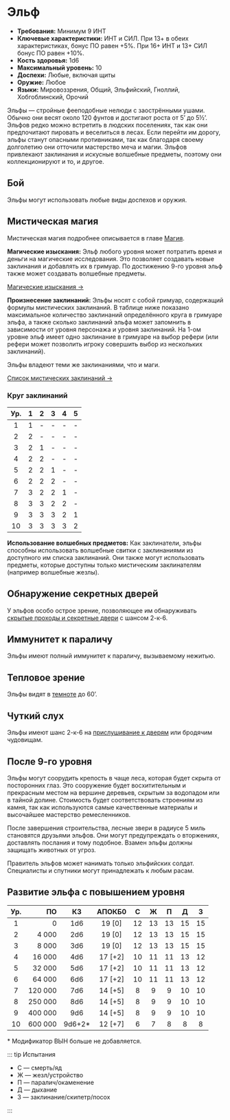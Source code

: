 # Эльф

-   **Требования:** Минимум 9 ИНТ
-   **Ключевые характеристики:** ИНТ и СИЛ. При 13+ в обеих характеристиках, бонус ПО равен +5%. При 16+ ИНТ и 13+ СИЛ бонус ПО равен +10%.
-   **Кость здоровья:** 1d6
-   **Максимальный уровень:** 10
-   **Доспехи:** Любые, включая щиты
-   **Оружие:** Любое
-   **Языки:** Мировоззрения, Общий, Эльфийский, Гноллий, Хобгоблинский, Орочий

Эльфы — стройные фееподобные нелюди с заострёнными ушами. Обычно они весят около 120 фунтов и достигают роста от 5’ до 5½’. Эльфов редко можно встретить в людских поселениях, так как они предпочитают пировать и веселиться в лесах. Если перейти им дорогу, эльфы станут опасными противниками, так как благодаря своему долголетию они отточили мастерство меча и магии. Эльфов привлекают заклинания и искусные волшебные предметы, поэтому они коллекционируют и то, и другое.

## Бой

Эльфы могут использовать любые виды доспехов и оружия.

## Мистическая магия

Мистическая магия подробнее описывается в главе [Магия](../../magic/magic/spells#мистическая-магия).

**Магические изыскания:** Эльф любого уровня может потратить время и деньги на магические исследования. Это позволяет создавать новые заклинания и добавлять их в гримуар. По достижению 9-го уровня эльф также может создавать волшебные предметы.

[Магические изыскания ->](../../magic/magic/magical-research)

**Произнесение заклинаний:** Эльфы носят с собой гримуар, содержащий формулы мистических заклинаний. В таблице ниже показано максимальное количество заклинаний определённого круга в гримуаре эльфа, а также сколько заклинаний эльфа может запомнить в зависимости от уровня персонажа и уровня заклинаний. На 1-ом уровне эльф имеет одно заклинание в гримуаре на выбор рефери (или рефери может позволить игроку совершить выбор из нескольких заклинаний).

Эльфы владеют теми же заклинаниями, что и маги.

[Список мистических заклинаний ->](../../magic/arcane/arcane-spells)

### Круг заклинаний

| Ур. |  1  |  2  |  3  |  4  |  5  |
| :-: | :-: | :-: | :-: | :-: | :-: |
|  1  |  1  |  -  |  -  |  -  |  -  |
|  2  |  2  |  -  |  -  |  -  |  -  |
|  3  |  2  |  1  |  -  |  -  |  -  |
|  4  |  2  |  2  |  -  |  -  |  -  |
|  5  |  2  |  2  |  1  |  -  |  -  |
|  6  |  2  |  2  |  2  |  -  |  -  |
|  7  |  3  |  2  |  2  |  1  |  -  |
|  8  |  3  |  3  |  2  |  2  |  -  |
|  9  |  3  |  3  |  3  |  2  |  1  |
| 10  |  3  |  3  |  3  |  3  |  2  |

**Использование волшебных предметов:** Как заклинатели, эльфы способны использовать волшебные свитки с заклинаниями из доступного им списка заклинаний. Они также могут использовать предметы, которые доступны только мистическим заклинателям (например волшебные жезлы).

## Обнаружение секретных дверей

У эльфов особо острое зрение, позволяющее им обнаруживать [скрытые проходы и секретные двери](../../adventures/adventuring/dungeon-adventuring#секретные-двери) с шансом 2-к-6.

## Иммунитет к параличу

Эльфы имеют полный иммунитет к параличу, вызываемому нежитью.

## Тепловое зрение

Эльфы видят в [темноте](../../adventures/adventuring/hazards-and-challenges#темнота) до 60’.

## Чуткий слух

Эльфы имеют шанс 2-к-6 на [прислушивание к дверям](../../adventures/adventuring/dungeon-adventuring#прислушивание-к-дверям) или бродячим чудовищам.

## После 9-го уровня

Эльфы могут соорудить крепость в чаще леса, которая будет скрыта от посторонних глаз. Это сооружение будет восхитительным и прекрасным местом на вершине деревьев, скрытым за водопадом или в тайной долине. Стоимость будет соответствовать строениям из камня, так как используются самые качественные материалы и высочайшее мастерство ремесленников.

После завершения строительства, лесные звери в радиусе 5 миль становятся друзьями эльфов. Они могут предупреждать о вторжениях, доставлять послания и тому подобное. Взамен эльфы должны защищать животных от угроз.

Правитель эльфов может нанимать только эльфийских солдат. Специалисты и спутники могут принадлежать к любым расам.

## Развитие эльфа с повышением уровня

| Ур. |      ПО |   КЗ    | АПОКБ0  |  C  |  Ж  |  П  |  Д  |  З  |
| :-: | ------: | :-----: | :-----: | :-: | :-: | :-: | :-: | :-: |
|  1  |       0 |   1d6   | 19 [0]  | 12  | 13  | 13  | 15  | 15  |
|  2  |   4 000 |   2d6   | 19 [0]  | 12  | 13  | 13  | 15  | 15  |
|  3  |   8 000 |   3d6   | 19 [0]  | 12  | 13  | 13  | 15  | 15  |
|  4  |  16 000 |   4d6   | 17 [+2] | 10  | 11  | 11  | 13  | 12  |
|  5  |  32 000 |   5d6   | 17 [+2] | 10  | 11  | 11  | 13  | 12  |
|  6  |  64 000 |   6d6   | 17 [+2] | 10  | 11  | 11  | 13  | 12  |
|  7  | 120 000 |   7d6   | 14 [+5] |  8  |  9  |  9  | 10  | 10  |
|  8  | 250 000 |   8d6   | 14 [+5] |  8  |  9  |  9  | 10  | 10  |
|  9  | 400 000 |   9d6   | 14 [+5] |  8  |  9  |  9  | 10  | 10  |
| 10  | 600 000 | 9d6+2\* | 12 [+7] |  6  |  7  |  8  |  8  |  8  |

\* Модификатор ВЫН больше не добавляется.

::: tip Испытания

-   С — смерть/яд
-   Ж — жезл/устройство
-   П — паралич/окаменение
-   Д — дыхание
-   З — заклинание/скипетр/посох

:::
